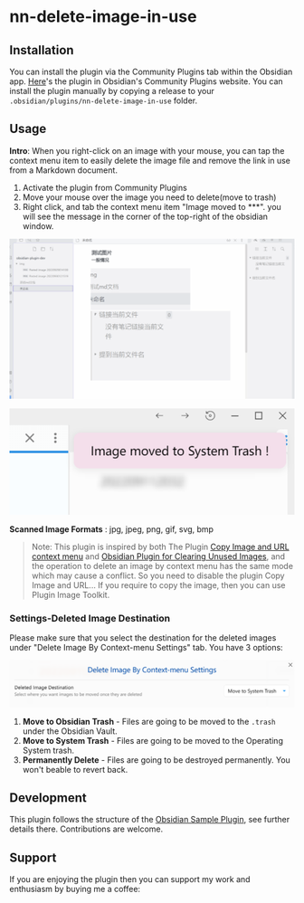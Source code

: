# nn-delete-image-in-use



## Installation

You can install the plugin via the Community Plugins tab within the Obsidian app.
[Here](https://obsidian.md/plugins?id=open-vscode)'s the plugin in Obsidian's Community Plugins website.
You can install the plugin manually by copying a release to your `.obsidian/plugins/nn-delete-image-in-use` folder.

## Usage

**Intro**: When you right-click on an image with your mouse, you can tap the context menu item to easily delete the image file and remove the link in use from a Markdown document.

1. Activate the plugin from Community Plugins
2. Move your mouse over the image you need to delete(move to trash)
3. Right click, and tab the context menu item "Image moved to \*\*\*". you will see the message in the corner of the top-right of the obsidian window.

![obsidian插件开发-删除图片当鼠标移入图片上方](assets/README-images/obsidian插件开发-删除图片当鼠标移入图片上方.gif)

![image-20220930112457882](assets/README-images/image-20220930112457882.png)

**Scanned Image Formats** : jpg, jpeg, png, gif, svg, bmp

> Note: This plugin is inspired by both The Plugin [Copy Image and URL context menu](https://github.com/NomarCub/obsidian-copy-url-in-preview) and [Obsidian Plugin for Clearing Unused Images](https://github.com/ozntel/oz-clear-unused-images-obsidian#support), and the operation to delete an image by context menu has the same mode which may cause a conflict. So you need to disable the plugin Copy Image and URL... If you require to copy the image, then you can use Plugin Image Toolkit.

### Settings-Deleted Image Destination

Please make sure that you select the destination for the deleted images under "Delete Image By Context-menu Settings" tab. You have 3 options:

![image-20220930111923941](assets/README-images/image-20220930111923941.png)

1. **Move to Obsidian Trash** - Files are going to be moved to the `.trash` under the Obsidian Vault.
2. **Move to System Trash** - Files are going to be moved to the Operating System trash.
3. **Permanently Delete** - Files are going to be destroyed permanently. You won't beable to revert back.

## Development

This plugin follows the structure of the [Obsidian Sample Plugin](https://github.com/obsidianmd/obsidian-sample-plugin), see further details there.
Contributions are welcome.



## Support

If you are enjoying the plugin then you can support my work and enthusiasm by buying me a coffee: 
